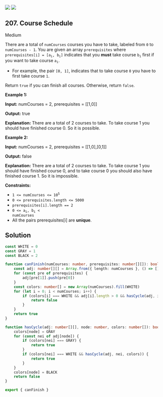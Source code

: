 [![](https://img.shields.io/github/stars/LeetCode-Top-Interview-150/LeetCode-Top-Interview-150?label=Stars&style=flat-square)](https://github.com/LeetCode-Top-Interview-150/LeetCode-Top-Interview-150)
[![](https://img.shields.io/github/forks/LeetCode-Top-Interview-150/LeetCode-Top-Interview-150?label=Fork%20me%20on%20GitHub%20&style=flat-square)](https://github.com/LeetCode-Top-Interview-150/LeetCode-Top-Interview-150/fork)

## 207\. Course Schedule

Medium

There are a total of `numCourses` courses you have to take, labeled from `0` to `numCourses - 1`. You are given an array `prerequisites` where <code>prerequisites[i] = [a<sub>i</sub>, b<sub>i</sub>]</code> indicates that you **must** take course <code>b<sub>i</sub></code> first if you want to take course <code>a<sub>i</sub></code>.

*   For example, the pair `[0, 1]`, indicates that to take course `0` you have to first take course `1`.

Return `true` if you can finish all courses. Otherwise, return `false`.

**Example 1:**

**Input:** numCourses = 2, prerequisites = \[\[1,0]]

**Output:** true

**Explanation:** There are a total of 2 courses to take. To take course 1 you should have finished course 0. So it is possible. 

**Example 2:**

**Input:** numCourses = 2, prerequisites = \[\[1,0],[0,1]]

**Output:** false

**Explanation:** There are a total of 2 courses to take. To take course 1 you should have finished course 0, and to take course 0 you should also have finished course 1. So it is impossible. 

**Constraints:**

*   <code>1 <= numCourses <= 10<sup>5</sup></code>
*   `0 <= prerequisites.length <= 5000`
*   `prerequisites[i].length == 2`
*   <code>0 <= a<sub>i</sub>, b<sub>i</sub> < numCourses</code>
*   All the pairs prerequisites[i] are **unique**.

## Solution

```typescript
const WHITE = 0
const GRAY = 1
const BLACK = 2

function canFinish(numCourses: number, prerequisites: number[][]): boolean {
    const adj: number[][] = Array.from({ length: numCourses }, () => [])
    for (const pre of prerequisites) {
        adj[pre[1]].push(pre[0])
    }
    const colors: number[] = new Array(numCourses).fill(WHITE)
    for (let i = 0; i < numCourses; i++) {
        if (colors[i] === WHITE && adj[i].length > 0 && hasCycle(adj, i, colors)) {
            return false
        }
    }
    return true
}

function hasCycle(adj: number[][], node: number, colors: number[]): boolean {
    colors[node] = GRAY
    for (const nei of adj[node]) {
        if (colors[nei] === GRAY) {
            return true
        }
        if (colors[nei] === WHITE && hasCycle(adj, nei, colors)) {
            return true
        }
    }
    colors[node] = BLACK
    return false
}

export { canFinish }
```